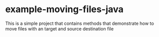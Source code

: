 # example-moving-files-java
This is a simple project that contains methods that demonstrate how to move files with an target and source destination file
